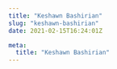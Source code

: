 ```yaml
---
title: "Keshawn Bashirian"
slug: "keshawn-bashirian"
date: 2021-02-15T16:24:01Z

meta:
  title: "Keshawn Bashirian"
---
```


